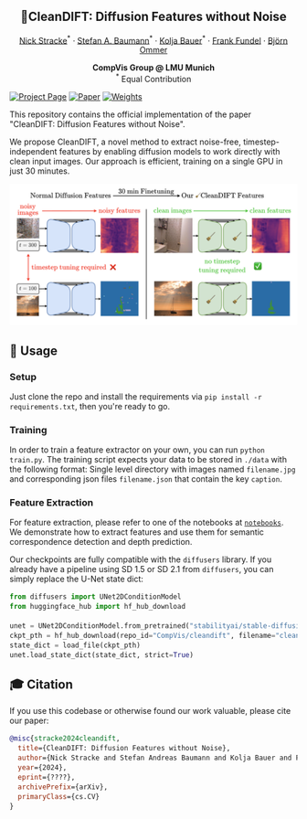 <h2 align="center">🧹CleanDIFT: Diffusion Features without Noise</h2>
<div align="center"> 
  <a href="https://nickstracke.dev/" target="_blank">Nick Stracke</a><sup>*</sup> · 
  <a href="https://stefan-baumann.eu/" target="_blank">Stefan A. Baumann</a><sup>*</sup> · 
  <a href="https://bsky.app/profile/koljabauer.bsky.social" target="_blank">Kolja Bauer</a><sup>*</sup> · 
  <a href="https://ffundel.de/" target="_blank">Frank Fundel</a> · 
  <a href="https://ommer-lab.com/people/ommer/" target="_blank">Björn Ommer</a>
</div>
<p align="center"> 
  <b>CompVis Group @ LMU Munich</b> <br/>
  <sup>*</sup> Equal Contribution
</p>

[![Project Page](https://img.shields.io/badge/Project-Page-blue)](https://compvis.github.io/CleanDIFT/)
[![Paper](https://img.shields.io/badge/arXiv-PDF-b31b1b)](https://compvis.github.io/CleanDIFT/static/pdfs/cleandift.pdf)
[![Weights](https://img.shields.io/badge/HuggingFace-Weights-orange)](https://huggingface.co/CompVis/cleandift)



This repository contains the official implementation of the paper "CleanDIFT: Diffusion Features without Noise".

We propose CleanDIFT, a novel method to extract noise-free, timestep-independent features by enabling diffusion models to work directly with clean input images. Our approach is efficient, training on a single GPU in just 30 minutes.

![teaser](./docs/static/images/teaser_fig.png)


## 🚀 Usage
### Setup
Just clone the repo and install the requirements via `pip install -r requirements.txt`, then you're ready to go.

### Training

In order to train a feature extractor on your own, you can run `python train.py`. The training script expects your data to be stored in `./data` with the following format: Single level directory with images named `filename.jpg` and corresponding json files `filename.json` that contain the key `caption`. 

### Feature Extraction

For feature extraction, please refer to one of the notebooks at [`notebooks`](https://github.com/CompVis/CleanDIFT/tree/main/notebooks). We demonstrate how to extract features and use them for semantic correspondence detection and depth prediction. 

Our checkpoints are fully compatible with the `diffusers` library. If you already have a pipeline using SD 1.5 or SD 2.1 from `diffusers`, you can simply replace the U-Net state dict:

```python
from diffusers import UNet2DConditionModel
from huggingface_hub import hf_hub_download

unet = UNet2DConditionModel.from_pretrained("stabilityai/stable-diffusion-2-1", subfolder="unet")
ckpt_pth = hf_hub_download(repo_id="CompVis/cleandift", filename="cleandift_sd21_unet.safetensors")
state_dict = load_file(ckpt_pth)
unet.load_state_dict(state_dict, strict=True)
```


## 🎓 Citation

If you use this codebase or otherwise found our work valuable, please cite our paper:

```bibtex
@misc{stracke2024cleandift,
  title={CleanDIFT: Diffusion Features without Noise},
  author={Nick Stracke and Stefan Andreas Baumann and Kolja Bauer and Frank Fundel and Björn Ommer},
  year={2024},
  eprint={????},
  archivePrefix={arXiv},
  primaryClass={cs.CV}
}
```